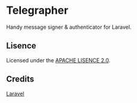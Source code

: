 # Telegrapher

Handy message signer & authenticator for Laravel.


## Lisence

Licensed under the [APACHE LISENCE 2.0](http://www.apache.org/licenses/LICENSE-2.0).


## Credits

[Laravel](https://laravel.com/)
